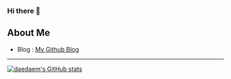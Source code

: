 ### Hi there 👋

<!--
**daedaem/daedaem** is a ✨ _special_ ✨ repository because its `README.md` (this file) appears on your GitHub profile.

Here are some ideas to get you started:

- 🔭 I’m currently working on ...
- 🌱 I’m currently learning ...
- 👯 I’m looking to collaborate on ...
- 🤔 I’m looking for help with ...
- 💬 Ask me about ...
- 📫 How to reach me: ...
- 😄 Pronouns: ...
- ⚡ Fun fact: ...
-->

## About Me

- Blog : [My Github Blog](https://daedaen.github.io.)
---
[![daedaem's GitHub stats](https://github-readme-stats.vercel.app/api?username=anuraghazra)](https://github.com/anuraghazra/github-readme-stats)
